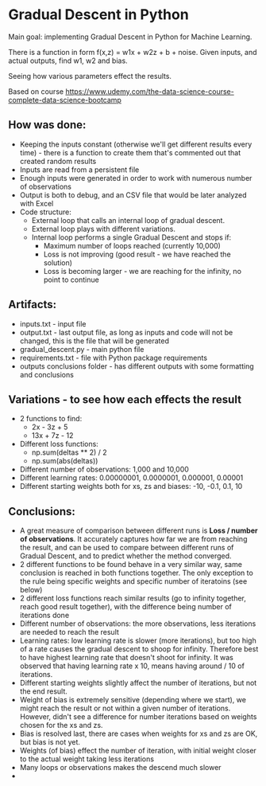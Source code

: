 # Gradual Descent in Python
Main goal: implementing Gradual Descent in Python for Machine Learning.  

There is a function in form f(x,z) = w1x + w2z + b + noise.  Given inputs, and actual outputs, find w1, w2 and bias.

Seeing how various parameters effect the results.

Based on course https://www.udemy.com/the-data-science-course-complete-data-science-bootcamp

## How was done:
- Keeping the inputs constant (otherwise we'll get different results every time) - there is a function to create them that's commented out that created random results
- Inputs are read from a persistent file
- Enough inputs were generated in order to work with numerous number of observations
- Output is both to debug, and an CSV file that would be later analyzed with Excel
- Code structure:
    - External loop that calls an internal loop of gradual descent.  
    - External loop plays with different variations.
    - Internal loop performs a single Gradual Descent and stops if:
        - Maximum number of loops reached (currently 10,000)
        - Loss is not improving (good result - we have reached the solution)
        - Loss is becoming larger - we are reaching for the infinity, no point to continue

## Artifacts:
- inputs.txt - input file
- output.txt - last output file, as long as inputs and code will not be changed, this is the file that will be generated
- gradual_descent.py - main python file
- requirements.txt - file with Python package requirements
- outputs conclusions folder - has different outputs with some formatting and conclusions

## Variations - to see how each effects the result
- 2 functions to find:
    - 2x - 3z + 5
    - 13x + 7z - 12
- Different loss functions:
    - np.sum(deltas ** 2) / 2
    - np.sum(abs(deltas))
- Different number of observations: 1,000 and 10,000
- Different learning rates: 0.00000001, 0.0000001, 0.000001, 0.00001
- Different starting weights both for xs, zs and biases: -10, -0.1, 0.1, 10

## Conclusions:
- A great measure of comparison between different runs is **Loss / number of observations**.  It accurately captures how far we are from reaching the result, and can be used to compare between different runs of Gradual Descent, and to predict whether the method converged.
- 2 different functions to be found behave in a very similar way, same conclusion is reached in both functions together. The only exception to the rule being specific weights and specific number of iteratoins (see below)
- 2 different loss functions reach similar results (go to infinity together, reach good result together), with the difference being number of iterations done
- Different number of observations: the more observations, less iterations are needed to reach the result
- Learning rates: low learning rate is slower (more iterations), but too high of a rate causes the gradual descent to shoop for infinity.  Therefore best to have highest learning rate that doesn't shoot for infinity.  It was observed that having learning rate x 10, means having around / 10 of iterations. 
- Different starting weights slightly affect the number of iterations, but not the end result.
- Weight of bias is extremely sensitive (depending where we start), we might reach the result or not within a given number of iterations.  However, didn't see a difference for number iterations based on weights chosen for the xs and zs.
- Bias is resolved last, there are cases when weights for xs and zs are OK, but bias is not yet.
- Weights (of bias) effect the number of iteration, with initial weight closer to the actual weight taking less iterations
- Many loops or observations makes the descend much slower
- 